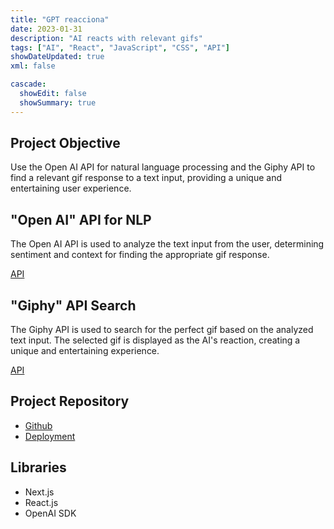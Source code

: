 ```yaml
---
title: "GPT reacciona"
date: 2023-01-31
description: "AI reacts with relevant gifs"
tags: ["AI", "React", "JavaScript", "CSS", "API"]
showDateUpdated: true
xml: false

cascade:
  showEdit: false
  showSummary: true
---
```


## Project Objective

Use the Open AI API for natural language processing and the Giphy API to find a relevant gif response to a text input, providing a unique and entertaining user experience.

## "Open AI" API for NLP

The Open AI API is used to analyze the text input from the user, determining sentiment and context for finding the appropriate gif response.

[API](https://openai.com/api/)

## "Giphy" API Search

The Giphy API is used to search for the perfect gif based on the analyzed text input. The selected gif is displayed as the AI's reaction, creating a unique and entertaining experience.

[API](https://developers.giphy.com/)

## Project Repository
- [Github](https://github.com/miguel1man/chatGPT-Gifs)
- [Deployment](https://gptreacciona.vercel.app/)

## Libraries 
- Next.js
- React.js
- OpenAI SDK

